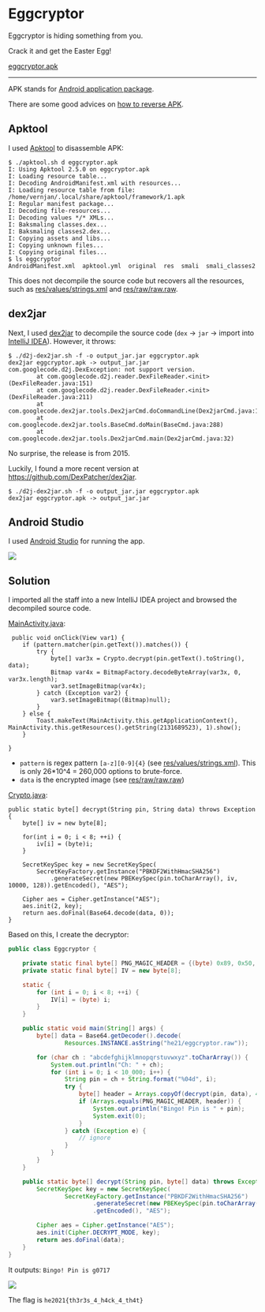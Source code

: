# Eggcryptor
Eggcryptor is hiding something from you.

Crack it and get the Easter Egg!

[eggcryptor.apk](eggcryptor.apk)

---

APK stands for [Android application package](https://en.wikipedia.org/wiki/Android_application_package).

There are some good advices on [how to reverse APK](https://stackoverflow.com/questions/1249973/decompiling-dex-into-java-sourcecode/8016997).

## Apktool

I used [Apktool](https://ibotpeaches.github.io/Apktool/) to disassemble APK:
```
$ ./apktool.sh d eggcryptor.apk
I: Using Apktool 2.5.0 on eggcryptor.apk
I: Loading resource table...
I: Decoding AndroidManifest.xml with resources...
I: Loading resource table from file: /home/vernjan/.local/share/apktool/framework/1.apk
I: Regular manifest package...
I: Decoding file-resources...
I: Decoding values */* XMLs...
I: Baksmaling classes.dex...
I: Baksmaling classes2.dex...
I: Copying assets and libs...
I: Copying unknown files...
I: Copying original files...
$ ls eggcryptor
AndroidManifest.xml  apktool.yml  original  res  smali  smali_classes2
```

This does not decompile the source code but recovers all the resources,
such as [res/values/strings.xml](strings.xml) and [res/raw/raw.raw](raw.raw).

## dex2jar

Next, I used [dex2jar](https://github.com/pxb1988/dex2jar) to decompile the source code
(`dex` → `jar` → import into [IntelliJ IDEA](https://www.jetbrains.com/idea/)).
However, it throws:
```
$ ./d2j-dex2jar.sh -f -o output_jar.jar eggcryptor.apk
dex2jar eggcryptor.apk -> output_jar.jar
com.googlecode.d2j.DexException: not support version.
        at com.googlecode.d2j.reader.DexFileReader.<init>(DexFileReader.java:151)
        at com.googlecode.d2j.reader.DexFileReader.<init>(DexFileReader.java:211)
        at com.googlecode.dex2jar.tools.Dex2jarCmd.doCommandLine(Dex2jarCmd.java:104)
        at com.googlecode.dex2jar.tools.BaseCmd.doMain(BaseCmd.java:288)
        at com.googlecode.dex2jar.tools.Dex2jarCmd.main(Dex2jarCmd.java:32)
```

No surprise, the release is from 2015.

Luckily, I found a more recent version at https://github.com/DexPatcher/dex2jar.

```
$ ./d2j-dex2jar.sh -f -o output_jar.jar eggcryptor.apk
dex2jar eggcryptor.apk -> output_jar.jar
```

## Android Studio
I used [Android Studio](https://developer.android.com/studio) for running the app.

![](eggcryptor.png)

## Solution

I imported all the staff into a new IntelliJ IDEA project and browsed the decompiled source code.

[MainActivity.java](MainActivity.java):
```
 public void onClick(View var1) {
    if (pattern.matcher(pin.getText()).matches()) {
        try {
            byte[] var3x = Crypto.decrypt(pin.getText().toString(), data);
            Bitmap var4x = BitmapFactory.decodeByteArray(var3x, 0, var3x.length);
            var3.setImageBitmap(var4x);
        } catch (Exception var2) {
            var3.setImageBitmap((Bitmap)null);
        }
    } else {
        Toast.makeText(MainActivity.this.getApplicationContext(), MainActivity.this.getResources().getString(2131689523), 1).show();
    }

}
```

- `pattern` is regex pattern `[a-z][0-9]{4}` (see [res/values/strings.xml](strings.xml)).
  This is only 26*10^4 = 260,000 options to brute-force.
- `data` is the encrypted image (see [res/raw/raw.raw](raw.raw))

[Crypto.java](Crypto.java):
```
public static byte[] decrypt(String pin, String data) throws Exception {
    byte[] iv = new byte[8];

    for(int i = 0; i < 8; ++i) {
        iv[i] = (byte)i;
    }

    SecretKeySpec key = new SecretKeySpec(
        SecretKeyFactory.getInstance("PBKDF2WithHmacSHA256")
            .generateSecret(new PBEKeySpec(pin.toCharArray(), iv, 10000, 128)).getEncoded(), "AES");
   
    Cipher aes = Cipher.getInstance("AES");
    aes.init(2, key);
    return aes.doFinal(Base64.decode(data, 0));
}
```

Based on this, I create the decryptor:
```java
public class Eggcryptor {

    private static final byte[] PNG_MAGIC_HEADER = {(byte) 0x89, 0x50, 0x4E, 0x47};
    private static final byte[] IV = new byte[8];

    static {
        for (int i = 0; i < 8; ++i) {
            IV[i] = (byte) i;
        }
    }

    public static void main(String[] args) {
        byte[] data = Base64.getDecoder().decode(
                Resources.INSTANCE.asString("he21/eggcryptor.raw"));

        for (char ch : "abcdefghijklmnopqrstuvwxyz".toCharArray()) {
            System.out.println("Ch: " + ch);
            for (int i = 0; i < 10_000; i++) {
                String pin = ch + String.format("%04d", i);
                try {
                    byte[] header = Arrays.copyOf(decrypt(pin, data), 4);
                    if (Arrays.equals(PNG_MAGIC_HEADER, header)) {
                        System.out.println("Bingo! Pin is " + pin);
                        System.exit(0);
                    }
                } catch (Exception e) {
                    // ignore
                }
            }
        }
    }

    public static byte[] decrypt(String pin, byte[] data) throws Exception {
        SecretKeySpec key = new SecretKeySpec(
                SecretKeyFactory.getInstance("PBKDF2WithHmacSHA256")
                        .generateSecret(new PBEKeySpec(pin.toCharArray(), IV, 10000, 128))
                        .getEncoded(), "AES");

        Cipher aes = Cipher.getInstance("AES");
        aes.init(Cipher.DECRYPT_MODE, key);
        return aes.doFinal(data);
    }
}
```

It outputs: `Bingo! Pin is g0717`

![](eggcryptor-solved.png)

The flag is `he2021{th3r3s_4_h4ck_4_th4t}`